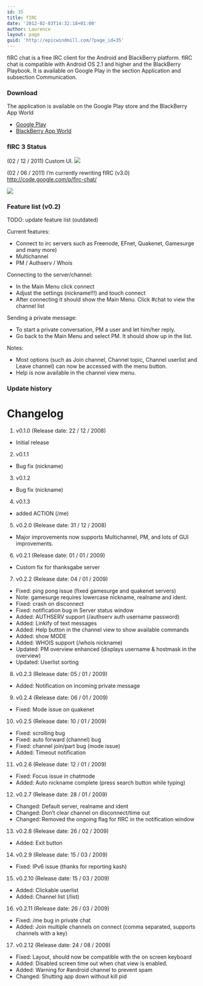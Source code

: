 ```yaml
---
id: 35
title: fIRC
date: '2012-02-03T14:32:18+01:00'
author: Laurence
layout: page
guid: 'http://epicwindmill.com/?page_id=35'
---
```


fIRC chat is a free IRC client for the Android and BlackBerry platform. fIRC chat is compatible with Android OS 2.1 and higher and the BlackBerry Playbook. It is available on Google Play in the section Application and subsection Communication.

### Download

The application is available on the Google Play store and the BlackBerry App World

* [Google Play](https://play.google.com/store/apps/details?id=com.epicwindmill.fIRC)
* [BlackBerry App World](http://appworld.blackberry.com/webstore/content/84131/?lang=en)

### fIRC 3 Status

(02 / 12 / 2011) Custom UI.
![](https://www.youtube.com/watch?v=sqbwetdkZ-Q)

(02 / 06 / 2011) I’m currently rewriting fIRC (v3.0)  
<http://code.google.com/p/firc-chat/>

![](https://www.youtube.com/watch?v=SsIKqkeoAM8)

### Feature list (v0.2)

TODO: update feature list (outdated)

Current features:

* Connect to irc servers such as Freenode, EFnet, Quakenet, Gamesurge and many more)
* Multichannel
* PM / Authserv / Whois

Connecting to the server/channel:

* In the Main Menu click connect
* Adjust the settings (nickname!!!) and touch connect
* After connecting it should show the Main Menu. Click #chat to view the channel list

Sending a private message:

* To start a private conversation, PM a user and let him/her reply.
* Go back to the Main Menu and select PM. It should show up in the list.

Notes:

* Most options (such as Join channel, Channel topic, Channel userlist and Leave channel) can now be accessed with the menu button.
* Help is now available in the channel view menu.

### Update history

Changelog  
=========

1. v0.1.0 (Release date: 22 / 12 / 2008)  
* Initial release  
2. v0.1.1  
* Bug fix (nickname)  
3. v0.1.2  
* Bug fix (nickname)  
4. v0.1.3  
* added ACTION (/me)
5. v0.2.0 (Release date: 31 / 12 / 2008)  
* Major improvements now supports Multichannel, PM, and lots of GUI improvements.  
6. v0.2.1 (Release date: 01 / 01 / 2009)  
* Custom fix for thanksgabe server  
7. v0.2.2 (Release date: 04 / 01 / 2009)  
* Fixed: ping pong issue (fixed gamesurge and quakenet servers)  
* Note: gamesurge requires lowercase nickname, realname and ident.  
* Fixed: crash on disconnect  
* Fixed: notification bug in Server status window  
* Added: AUTHSERV support (/authserv auth username password)  
* Added: Linkify of text messages  
* Added: Help button in the channel view to show available commands  
* Added: show MODE  
* Added: WHOIS support (/whois nickname)  
* Updated: PM overview enhanced (displays username &amp; hostmask in the overview)  
* Updated: Userlist sorting  
8. v0.2.3 (Release date: 05 / 01 / 2009)  
* Added: Notification on incoming private message  
9. v0.2.4 (Release date: 06 / 01 / 2009)  
* Fixed: Mode issue on quakenet  
10. v0.2.5 (Release date: 10 / 01 / 2009)  
* Fixed: scrolling bug  
* Fixed: auto forward (channel) bug  
* Fixed: channel join/part bug (mode issue)  
* Added: Timeout notification  
11. v0.2.6 (Release date: 12 / 01 / 2009)  
* Fixed: Focus issue in chatmode  
* Added: Auto nickname complete (press search button while typing)  
12. v0.2.7 (Release date: 28 / 01 / 2009)  
* Changed: Default server, realname and ident  
* Changed: Don’t clear channel on disconnect/time out  
* Changed: Removed the ongoing flag for fIRC in the notification window  
13. v0.2.8 (Release date: 26 / 02 / 2009)  
* Added: Exit button  
14. v0.2.9 (Release date: 15 / 03 / 2009)  
* Fixed: IPv6 issue (thanks for reporting kash)  
15. v0.2.10 (Release date: 15 / 03 / 2009)  
* Added: Clickable userlist  
* Added: Channel list (/list)  
16. v0.2.11 (Release date: 26 / 03 / 2009)  
* Fixed: /me bug in private chat  
* Added: Join multiple channels on connect (comma separated, supports channels with a key)  
17. v0.2.12 (Release date: 24 / 08 / 2009)  
* Fixed: Layout, should now be compatible with the on screen keyboard  
* Added: Disabled screen time out when chat view is enabled.  
* Added: Warning for #android channel to prevent spam  
* Changed: Shutting app down without kill pid